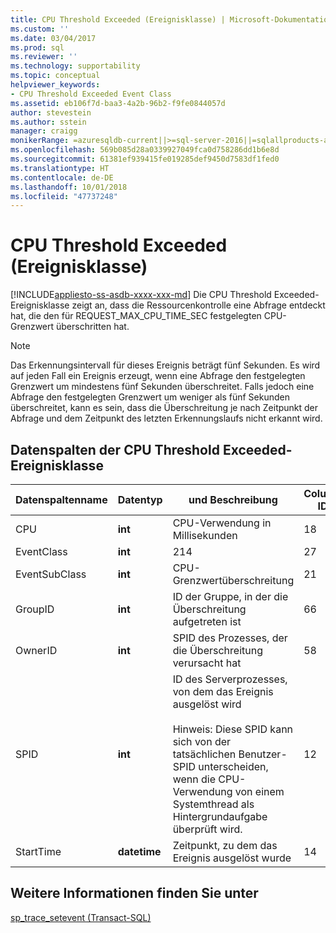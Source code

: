 ```yaml
---
title: CPU Threshold Exceeded (Ereignisklasse) | Microsoft-Dokumentation
ms.custom: ''
ms.date: 03/04/2017
ms.prod: sql
ms.reviewer: ''
ms.technology: supportability
ms.topic: conceptual
helpviewer_keywords:
- CPU Threshold Exceeded Event Class
ms.assetid: eb106f7d-baa3-4a2b-96b2-f9fe0844057d
author: stevestein
ms.author: sstein
manager: craigg
monikerRange: =azuresqldb-current||>=sql-server-2016||=sqlallproducts-allversions||>=sql-server-linux-2017||=azuresqldb-mi-current
ms.openlocfilehash: 569b085d28a0339927049fca0d758286dd1b6e8d
ms.sourcegitcommit: 61381ef939415fe019285def9450d7583df1fed0
ms.translationtype: HT
ms.contentlocale: de-DE
ms.lasthandoff: 10/01/2018
ms.locfileid: "47737248"
---
```

# <a name="cpu-threshold-exceeded-event-class"></a>CPU Threshold Exceeded (Ereignisklasse)
[!INCLUDE[appliesto-ss-asdb-xxxx-xxx-md](../../includes/appliesto-ss-asdb-xxxx-xxx-md.md)]
  Die CPU Threshold Exceeded-Ereignisklasse zeigt an, dass die Ressourcenkontrolle eine Abfrage entdeckt hat, die den für REQUEST_MAX_CPU_TIME_SEC festgelegten CPU-Grenzwert überschritten hat.  
  
> [!NOTE]  
>  Das Erkennungsintervall für dieses Ereignis beträgt fünf Sekunden. Es wird auf jeden Fall ein Ereignis erzeugt, wenn eine Abfrage den festgelegten Grenzwert um mindestens fünf Sekunden überschreitet. Falls jedoch eine Abfrage den festgelegten Grenzwert um weniger als fünf Sekunden überschreitet, kann es sein, dass die Überschreitung je nach Zeitpunkt der Abfrage und dem Zeitpunkt des letzten Erkennungslaufs nicht erkannt wird.  
  
## <a name="cpu-threshold-exceeded-data-columns"></a>Datenspalten der CPU Threshold Exceeded-Ereignisklasse  
  
|Datenspaltenname|Datentyp|und Beschreibung|Column ID|Filterbar|  
|----------------------|---------------|-----------------|---------------|----------------|  
|CPU|**int**|CPU-Verwendung in Millisekunden|18|Benutzerkontensteuerung|  
|EventClass|**int**|214|27|nein|  
|EventSubClass|**int**|CPU-Grenzwertüberschreitung|21|Benutzerkontensteuerung|  
|GroupID|**int**|ID der Gruppe, in der die Überschreitung aufgetreten ist|66|Benutzerkontensteuerung|  
|OwnerID|**int**|SPID des Prozesses, der die Überschreitung verursacht hat|58|Benutzerkontensteuerung|  
|SPID|**int**|ID des Serverprozesses, von dem das Ereignis ausgelöst wird<br /><br /> Hinweis: Diese SPID kann sich von der tatsächlichen Benutzer-SPID unterscheiden, wenn die CPU-Verwendung von einem Systemthread als Hintergrundaufgabe überprüft wird.|12|Benutzerkontensteuerung|  
|StartTime|**datetime**|Zeitpunkt, zu dem das Ereignis ausgelöst wurde|14|Benutzerkontensteuerung|  
  
## <a name="see-also"></a>Weitere Informationen finden Sie unter  
 [sp_trace_setevent &#40;Transact-SQL&#41;](../../relational-databases/system-stored-procedures/sp-trace-setevent-transact-sql.md)  
  
  
